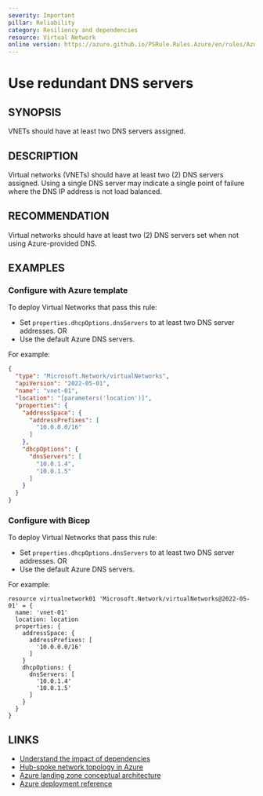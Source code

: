 ```yaml
---
severity: Important
pillar: Reliability
category: Resiliency and dependencies
resource: Virtual Network
online version: https://azure.github.io/PSRule.Rules.Azure/en/rules/Azure.VNET.SingleDNS/
---
```


# Use redundant DNS servers

## SYNOPSIS

VNETs should have at least two DNS servers assigned.

## DESCRIPTION

Virtual networks (VNETs) should have at least two (2) DNS servers assigned.
Using a single DNS server may indicate a single point of failure where the DNS IP address is not load balanced.

## RECOMMENDATION

Virtual networks should have at least two (2) DNS servers set when not using Azure-provided DNS.

## EXAMPLES

### Configure with Azure template

To deploy Virtual Networks that pass this rule:

- Set `properties.dhcpOptions.dnsServers` to at least two DNS server addresses. OR
- Use the default Azure DNS servers.

For example:

```json
{
  "type": "Microsoft.Network/virtualNetworks",
  "apiVersion": "2022-05-01",
  "name": "vnet-01",
  "location": "[parameters('location')]",
  "properties": {
    "addressSpace": {
      "addressPrefixes": [
        "10.0.0.0/16"
      ]
    },
    "dhcpOptions": {
      "dnsServers": [
        "10.0.1.4",
        "10.0.1.5"
      ]
    }
  }
}
```

### Configure with Bicep

To deploy Virtual Networks that pass this rule:

- Set `properties.dhcpOptions.dnsServers` to at least two DNS server addresses. OR
- Use the default Azure DNS servers.

For example:

```bicep
resource virtualnetwork01 'Microsoft.Network/virtualNetworks@2022-05-01' = {
  name: 'vnet-01'
  location: location
  properties: {
    addressSpace: {
      addressPrefixes: [
        '10.0.0.0/16'
      ]
    }
    dhcpOptions: {
      dnsServers: [
        '10.0.1.4'
        '10.0.1.5'
      ]
    }
  }
}
```

## LINKS

- [Understand the impact of dependencies](https://learn.microsoft.com/azure/architecture/framework/resiliency/design-resiliency#understand-the-impact-of-dependencies)
- [Hub-spoke network topology in Azure](https://learn.microsoft.com/azure/architecture/reference-architectures/hybrid-networking/hub-spoke)
- [Azure landing zone conceptual architecture](https://learn.microsoft.com/azure/cloud-adoption-framework/ready/landing-zone/#azure-landing-zone-conceptual-architecture)
- [Azure deployment reference](https://learn.microsoft.com/azure/templates/microsoft.network/virtualnetworks)
